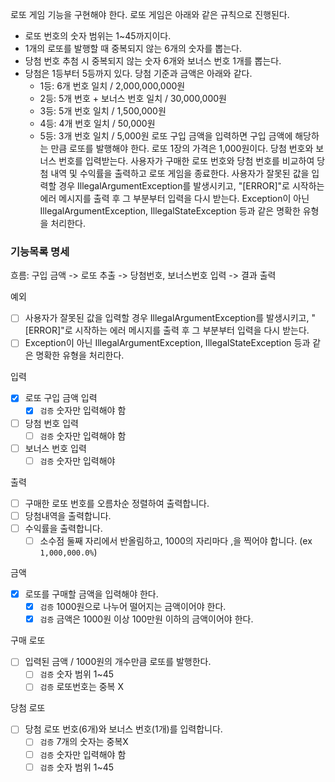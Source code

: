 로또 게임 기능을 구현해야 한다. 로또 게임은 아래와 같은 규칙으로 진행된다.

- 로또 번호의 숫자 범위는 1~45까지이다.
- 1개의 로또를 발행할 때 중복되지 않는 6개의 숫자를 뽑는다.
- 당첨 번호 추첨 시 중복되지 않는 숫자 6개와 보너스 번호 1개를 뽑는다.
- 당첨은 1등부터 5등까지 있다. 당첨 기준과 금액은 아래와 같다.
    - 1등: 6개 번호 일치 / 2,000,000,000원
    - 2등: 5개 번호 + 보너스 번호 일치 / 30,000,000원
    - 3등: 5개 번호 일치 / 1,500,000원
    - 4등: 4개 번호 일치 / 50,000원
    - 5등: 3개 번호 일치 / 5,000원
      로또 구입 금액을 입력하면 구입 금액에 해당하는 만큼 로또를 발행해야 한다.
      로또 1장의 가격은 1,000원이다.
      당첨 번호와 보너스 번호를 입력받는다.
      사용자가 구매한 로또 번호와 당첨 번호를 비교하여 당첨 내역 및 수익률을 출력하고 로또 게임을 종료한다.
      사용자가 잘못된 값을 입력할 경우 IllegalArgumentException를 발생시키고, "[ERROR]"로 시작하는 에러 메시지를 출력 후 그 부분부터 입력을 다시 받는다.
      Exception이 아닌 IllegalArgumentException, IllegalStateException 등과 같은 명확한 유형을 처리한다.

### 기능목록 명세

흐름: 구입 금액 -> 로또 추출 -> 당첨번호, 보너스번호 입력 -> 결과 출력
  
예외    
- [ ] 사용자가 잘못된 값을 입력할 경우 IllegalArgumentException를 발생시키고, "[ERROR]"로 시작하는 에러 메시지를 출력 후 그 부분부터 입력을 다시 받는다.
- [ ] Exception이 아닌 IllegalArgumentException, IllegalStateException 등과 같은 명확한 유형을 처리한다.

입력
- [x] 로또 구입 금액 입력
  - [x] `검증` 숫자만 입력해야 함
- [ ] 당첨 번호 입력
  - [ ] `검증` 숫자만 입력해야 함
- [ ] 보너스 번호 입력
  - [ ] `검증` 숫자만 입력해야 

출력
- [ ] 구매한 로또 번호를 오름차순 정렬하여 출력합니다.
- [ ] 당첨내역을 출력합니다.
- [ ] 수익률을 출력합니다.
  - [ ] 소수점 둘째 자리에서 반올림하고, 1000의 자리마다 ,을 찍어야 합니다. (ex `1,000,000.0%`)

금액
- [x] 로또를 구매할 금액을 입력해야 한다.
  - [x] `검증` 1000원으로 나누어 떨어지는 금액이어야 한다.
  - [x] `검증` 금액은 1000원 이상 100만원 이하의 금액이어야 한다.

구매 로또
- [ ] 입력된 금액 / 1000원의 개수만큼 로또를 발행한다.
  - [ ] `검증` 숫자 범위 1~45
  - [ ] `검증` 로또번호는 중복 X

당첨 로또
- [ ] 당첨 로또 번호(6개)와 보너스 번호(1개)를 입력합니다.
  - [ ] `검증` 7개의 숫자는 중복X
  - [ ] `검증` 숫자만 입력해야 함
  - [ ] `검증` 숫자 범위 1~45
